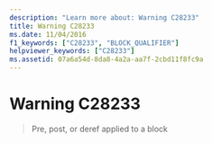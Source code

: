 ```yaml
---
description: "Learn more about: Warning C28233"
title: Warning C28233
ms.date: 11/04/2016
f1_keywords: ["C28233", "BLOCK_QUALIFIER"]
helpviewer_keywords: ["C28233"]
ms.assetid: 07a6a54d-8da8-4a2a-aa7f-2cbd11f8fc9a
---
```

# Warning C28233

> Pre, post, or deref applied to a block
